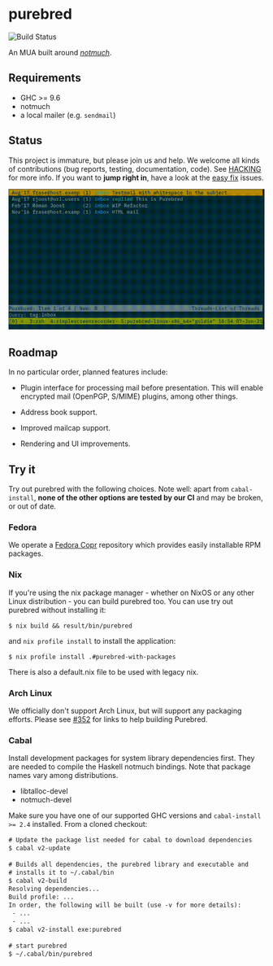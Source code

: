 # purebred

![Build Status](https://github.com/purebred-mua/purebred/workflows/Haskell-CI/badge.svg?branch=master)

An MUA built around [_notmuch_](https://notmuchmail.org/).

## Requirements

- GHC >= 9.6
- notmuch
- a local mailer (e.g. `sendmail`)

## Status

This project is immature, but please join us and help. We welcome
all kinds of contributions (bug reports, testing, documentation,
code). See [HACKING](HACKING) for more info. If you want to **jump
right in**, have a look at the [easy
fix](https://github.com/purebred-mua/purebred/issues?q=is%3Aopen+is%3Aissue+label%3Aeasyfix)
issues.

![](screenshot.gif)

## Roadmap

In no particular order, planned features include:

- Plugin interface for processing mail before presentation.  This
  will enable encrypted mail (OpenPGP, S/MIME) plugins, among other
  things.

- Address book support.

- Improved mailcap support.

- Rendering and UI improvements.


## Try it

Try out purebred with the following choices. Note well: apart from
`cabal-install`, **none of the other options are tested by our CI**
and may be broken, or out of date.

### Fedora

We operate a
[Fedora Copr](https://copr.fedorainfracloud.org/coprs/romanofski/purebred/)
repository which provides easily installable RPM packages.

### Nix

If you're using the nix package manager - whether on NixOS or any other Linux
distribution - you can build purebred too. You can use try out purebred without
installing it:

```
$ nix build && result/bin/purebred
```

and `nix profile install` to install the application:

```
$ nix profile install .#purebred-with-packages
```

There is also a default.nix file to be used with legacy nix.

### Arch Linux

We officially don't support Arch Linux, but will support any packaging
efforts. Please see
[#352](https://github.com/purebred-mua/purebred/issues/352#issuecomment-567873060)
for links to help building Purebred.

### Cabal

Install development packages for system library dependencies
first. They are needed to compile the Haskell notmuch
bindings. Note that package names vary among distributions.

- libtalloc-devel
- notmuch-devel

Make sure you have one of our supported GHC versions and
`cabal-install >= 2.4` installed.  From a cloned checkout:

```
# Update the package list needed for cabal to download dependencies
$ cabal v2-update

# Builds all dependencies, the purebred library and executable and
# installs it to ~/.cabal/bin
$ cabal v2-build
Resolving dependencies...
Build profile: ...
In order, the following will be built (use -v for more details):
 - ...
 - ...
$ cabal v2-install exe:purebred

# start purebred
$ ~/.cabal/bin/purebred
```

